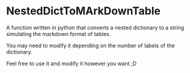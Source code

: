 # NestedDictToMArkDownTable
A function written in python that converts a nested dictionary to a string simulating the markdown format of tables.

You may need to modify it depending on the number of labels of the dictionary.

Feel free to use it and modify it however you want ;D
